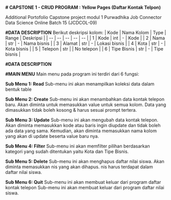 **# CAPSTONE 1 - CRUD PROGRAM : Yellow Pages (Daftar Kontak Telpon)**

Additional Portofolio Capstone project modul 1 Purwadhika Job Connector Data Science Online Batch 15 (JCDCOL-09)

**#DATA DESCRIPTION** 
Berikut deskripsi kolom:
| Kode | Nama Kolom | Type | Range | Deskripsi |
| -- | -- | -- | -- | -- |
| 1 | Kode | int | - | Kode |
| 2 | Nama | str | - | Nama bisnis |
| 3 | Alamat | str | - | Lokasi bisnis |
| 4 | Kota | str | - | Kota bisnis |
| 5 | Telepon | str |   | No telepon |
| 6 | Tipe Bisnis | str | - | Tipe bisnis |

**#DATA DESCRIPTION** 

**#MAIN MENU**
Main menu pada program ini terdiri dari 6 fungsi:

**Sub Menu 1: Read**
Sub-menu ini akan menampilkan koleksi data dalam bentuk table

**Sub Menu 2: Create**
Sub-menu ini akan menambahkan data kontak telepon baru. Akan diminta untuk memasukkan value untuk semua kolom. Data yang dimasukkan tidak boleh kosong & harus sesuai prompt tertera.

**Sub Menu 3: Update**
Sub-menu ini akan mengubah  data kontak telepon. Akan diminta memasukkan kode atau baris  ingin diupdate dan tidak boleh ada data yang sama. Kemudian, akan diminta memasukkan nama kolom yang akan di update beserta value baru nya. 

**Sub Menu 4: Filter**
Sub-menu ini akan memfilter pilihan berdasarkan kategori yang sudah ditentukan yaitu Kota dan Tipe Bisnis.

**Sub Menu 5: Delete**
Sub-menu ini akan menghapus daftar nilai siswa. Akan diminta memasukkan nis yang akan dihapus. nis harus terdapat dalam daftar nilai siswa.

**Sub Menu 6: Quit**
Sub-menu ini akan membuat keluar dari program daftar kontak telepon
Sub-menu ini akan membuat keluar dari program daftar nilai siswa.
